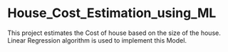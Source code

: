 # House_Cost_Estimation_using_ML
This project estimates the Cost of house based on the size of the house.
Linear Regression algorithm is used to implement this Model.
